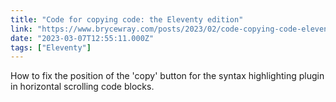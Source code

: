 ```yaml
---
title: "Code for copying code: the Eleventy edition"
link: "https://www.brycewray.com/posts/2023/02/code-copying-code-eleventy-edition/"
date: "2023-03-07T12:55:11.000Z"
tags: ["Eleventy"]
---
```


How to fix the position of the 'copy' button for the syntax highlighting plugin in horizontal scrolling code blocks.
